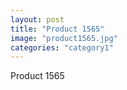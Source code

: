 ```yaml
---
layout: post
title: "Product 1565"
image: "product1565.jpg"
categories: "category1"
---
```

Product 1565
